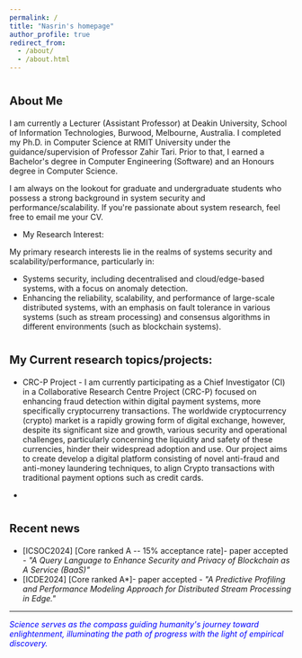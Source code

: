 ```yaml
---
permalink: /
title: "Nasrin's homepage"
author_profile: true
redirect_from: 
  - /about/
  - /about.html
---
```


<span style="font-size:20px;">About Me</span>
======
I am currently a Lecturer (Assistant Professor) at Deakin University, School of Information Technologies, Burwood, Melbourne, Australia. I completed my Ph.D. in Computer Science at RMIT University under the guidance/supervision of Professor Zahir Tari. Prior to that, I earned a Bachelor's degree in Computer Engineering (Software) and an Honours degree in Computer Science. 
      
     
I am always on the lookout for graduate and undergraduate students who possess a strong background in system security and performance/scalability. If you're passionate about system research, feel free to email me your CV.

* My Research Interest: 

 My primary research interests lie in the realms of systems security and scalability/performance, particularly in: 

  * Systems security, including decentralised and cloud/edge-based systems, with a focus on anomaly detection.
  * Enhancing the reliability, scalability, and performance of large-scale distributed systems, with an emphasis on fault tolerance in various systems (such as stream processing) and consensus algorithms in different environments (such as blockchain systems).


 <span style="font-size:20px;">My Current research topics/projects:</span>
======
  * CRC-P Project - I am currently participating as a Chief Investigator (CI) in a Collaborative Research Centre Project (CRC-P) focused on enhancing fraud detection within digital payment systems, more specifically cryptocurreny transactions. The worldwide cryptocurrency (crypto) market is a rapidly growing form of digital exchange, however, despite its significant size and growth, various security and operational challenges, particularly concerning the liquidity and safety of these currencies, hinder their widespread adoption and use. Our project aims to create develop a digital platform consisting of novel anti-fraud and anti-money laundering techniques, to align Crypto transactions with traditional payment options such as credit cards.  

  *  
           


<span style="font-size:20px;">Recent news</span>
======
  * [ICSOC2024] [Core ranked A -- 15% acceptance rate]- paper accepted - <span style="font-style: italic;">"A Query Language to Enhance Security and Privacy of Blockchain as A Service (BaaS)"</span> 
  * [ICDE2024] [Core ranked A*]- paper accepted - <span style="font-style: italic;"> "A Predictive Profiling and Performance Modeling Approach for Distributed Stream Processing in Edge."</span>


***
<span style="font-style: italic; color:blue;"> Science serves as the compass guiding humanity's journey toward enlightenment, illuminating the path of progress with the light of empirical discovery.</span>
